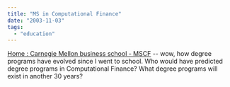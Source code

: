 ```yaml
---
title: "MS in Computational Finance"
date: "2003-11-03"
tags: 
  - "education"
---
```


[Home : Carnegie Mellon business school - MSCF](http://web.gsia.cmu.edu/default.aspx?id=141030 "Home : Carnegie Mellon business school - MSCF") -- wow, how degree programs have evolved since I went to school. Who would have predicted degree programs in Computational Finance? What degree programs will exist in another 30 years?
